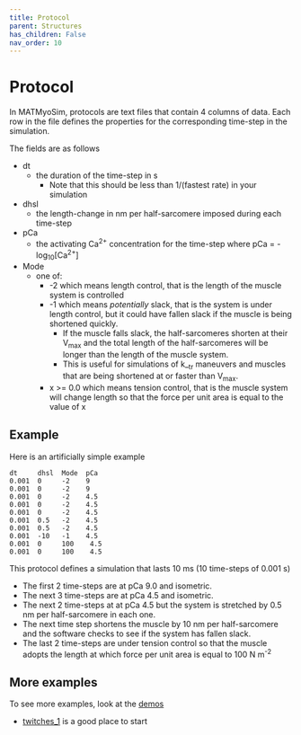 ```yaml
---
title: Protocol
parent: Structures
has_children: False
nav_order: 10
---
```


# Protocol

In MATMyoSim, protocols are text files that contain 4 columns of data. Each row in the file defines the properties for the corresponding time-step in the simulation.

The fields are as follows
+ dt
  + the duration of the time-step in s
    + Note that this should be less than 1/(fastest rate) in your simulation
+ dhsl
  + the length-change in nm per half-sarcomere imposed during each time-step
+ pCa
  + the activating Ca<sup>2+</sup> concentration for the time-step where pCa = -log<sub>10</sub>[Ca<sup>2+</sup>]
+ Mode
  + one of:
    + -2 which means length control, that is the length of the muscle system is controlled
    + -1 which means _potentially_ slack, that is the system is under length control, but it could have fallen slack if the muscle is being shortened quickly.
      + If the muscle falls slack, the half-sarcomeres shorten at their V<sub>max</sub> and the total length of the half-sarcomeres will be longer than the length of the muscle system.
      + This is useful for simulations of k_<sub>tr</sub> maneuvers and muscles that are being shortened at or faster than V<sub>max</sub>.
    + x >= 0.0 which means tension control, that is the muscle system will change length so that the force per unit area is equal to the value of x


## Example

Here is an artificially simple example

````
dt     dhsl  Mode  pCa
0.001  0     -2    9
0.001  0     -2    9
0.001  0     -2    4.5
0.001  0     -2    4.5
0.001  0     -2    4.5
0.001  0.5   -2    4.5
0.001  0.5   -2    4.5
0.001  -10   -1    4.5
0.001  0     100    4.5
0.001  0     100    4.5
````

This protocol defines a simulation that lasts 10 ms (10 time-steps of 0.001 s)
+ The first 2 time-steps are at pCa 9.0 and isometric.
+ The next 3 time-steps are at pCa 4.5 and isometric.
+ The next 2 time-steps at at pCa 4.5 but the system is stretched by 0.5 nm per half-sarcomere in each one.
+ The next time step shortens the muscle by 10 nm per half-sarcomere and the software checks to see if the system has fallen slack.
+ The last 2 time-steps are under tension control so that the muscle adopts the length at which force per unit area is equal to 100 N m<sup>-2</sup>

## More examples

To see more examples, look at the [demos](../demos/demos.md)
+ [twitches_1](../demos/demos/twitches/twitches_1/twitches_1.html) is a good place to start

